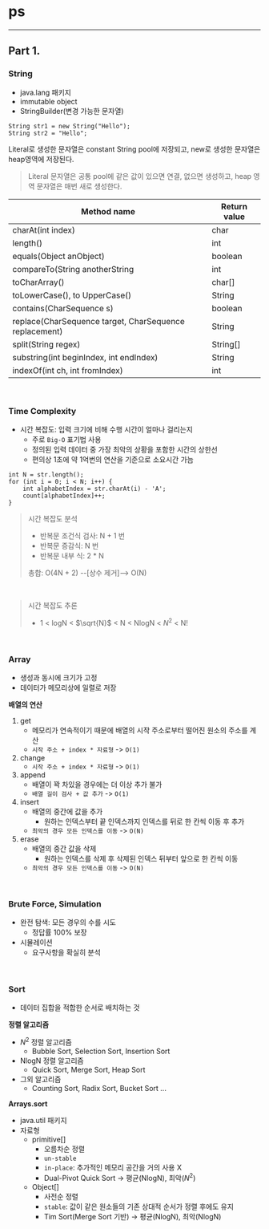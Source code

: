 # ps
- - -
## Part 1.
### String
- java.lang 패키지
- immutable object
- StringBuilder(변경 가능한 문자열)
``` 
String str1 = new String("Hello");
String str2 = "Hello"; 
```
Literal로 생성한 문자열은 constant String pool에 저장되고, new로 생성한 문자열은 heap영역에 저장된다.
> Literal 문자열은 공통 pool에 같은 값이 있으면 연결, 없으면 생성하고, heap 영역 문자열은 매번 새로 생성한다.

| Method name                                            | Return value |
|--------------------------------------------------------|--------------|
| charAt(int index)                                      | char         | 
| length()                                               | int          |
| equals(Object anObject)                                | boolean      |
| compareTo(String anotherString                         | int          |
| toCharArray()                                          | char[]|
| toLowerCase(), to UpperCase()                          | String|
| contains(CharSequence s)                               | boolean|
| replace(CharSequence target, CharSequence replacement) | String|
| split(String regex)                                    |String[]|
| substring(int beginIndex, int endIndex)                | String|
| indexOf(int ch, int fromIndex)                         | int|
<br>

### Time Complexity
- 시간 복잡도: 입력 크기에 비해 수행 시간이 얼마나 걸리는지
  - 주로 `Big-O` 표기법 사용
  - 정의된 입력 데이터 중 가장 최악의 상황을 포함한 시간의 상한선
  - 편의상 1초에 약 1억번의 연산을 기준으로 소요시간 가늠

```
int N = str.length();
for (int i = 0; i < N; i++) {
    int alphabetIndex = str.charAt(i) - 'A';
    count[alphabetIndex]++;
}
```
> 시간 복잡도 분석
> - 반복문 조건식 검사: N + 1 번 <br>
> - 반복문 증감식: N 번 <br>
> - 반복문 내부 식: 2 * N <br>
> 
> 총합: O(4N + 2)  --[상수 제거]-->  O(N) 
<br>

> 시간 복잡도 추론
> - 1 < logN < $\sqrt{N}$ < N < NlogN < $N^2$ < N!

<br>

### Array
- 생성과 동시에 크기가 고정
- 데이터가 메모리상에 일렬로 저장

**배열의 연산**
1. get
   - 메모리가 연속적이기 때문에 배열의 시작 주소로부터 떨어진 원소의 주소를 계산
   - `시작 주소 + index * 자료형` -> `O(1)`
2. change
   - `시작 주소 + index * 자료형` -> `O(1)`
3. append
   - 배열이 꽉 차있을 경우에는 더 이상 추가 불가
   - `배열 길이 검사 + 값 추가` -> `O(1)`
4. insert
   - 배열의 중간에 값을 추가
     - 원하는 인덱스부터 끝 인덱스까지 인덱스를 뒤로 한 칸씩 이동 후 추가
   - `최악의 경우 모든 인덱스를 이동` -> `O(N)`
5. erase
   - 배열의 중간 값을 삭제
     - 원하는 인덱스를 삭제 후 삭제된 인덱스 뒤부터 앞으로 한 칸씩 이동
   - `최악의 경우 모든 인덱스를 이동` -> `O(N)`

<br>

### Brute Force, Simulation
- 완전 탐색: 모든 경우의 수를 시도
  - 정답률 100% 보장
- 시뮬레이션
  - 요구사항을 확실히 분석

<br>

### Sort
- 데이터 집합을 적합한 순서로 배치하는 것

**정렬 알고리즘**
- $N^2$ 정렬 알고리즘
  - Bubble Sort, Selection Sort, Insertion Sort
- NlogN 정렬 알고리즘
  - Quick Sort, Merge Sort, Heap Sort
- 그외 알고리즘
  - Counting Sort, Radix Sort, Bucket Sort ...

**Arrays.sort**
- java.util 패키지
- 자료형
  - primitive[]
    - 오름차순 정렬
    - `un-stable`
    - `in-place`: 추가적인 메모리 공간을 거의 사용 X
    - Dual-Pivot Quick Sort -> 평균(NlogN), 최악($N^2$)
  - Object[]
    - 사전순 정렬
    - `stable`: 값이 같은 원소들의 기존 상대적 순서가 정렬 후에도 유지
    - Tim Sort(Merge Sort 기반) -> 평균(NlogN), 최악(NlogN)


<br>

### 